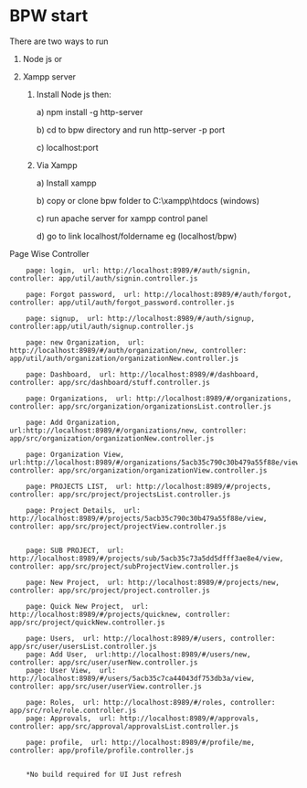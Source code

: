 # BPW start

There are two ways to run
1) Node js
	or
2) Xampp server



	1) Install Node js then: 
	
		a) npm install -g http-server 

		b) cd to bpw directory and run http-server -p port

		c) localhost:port


	2) Via Xampp	

		a)  Install xampp 

		b)  copy or clone bpw  folder to C:\xampp\htdocs (windows)

		c) run apache server for xampp control panel

		d) go to link localhost/foldername eg (localhost/bpw)


Page Wise Controller


		page: login,  url: http://localhost:8989/#/auth/signin, controller: app/util/auth/signin.controller.js

		page: Forgot password,  url: http://localhost:8989/#/auth/forgot, controller: app/util/auth/forgot_password.controller.js

		page: signup,  url: http://localhost:8989/#/auth/signup, controller:app/util/auth/signup.controller.js

		page: new Organization,  url: http://localhost:8989/#/auth/organization/new, controller: app/util/auth/organization/organizationNew.controller.js

		page: Dashboard,  url: http://localhost:8989/#/dashboard, controller: app/src/dashboard/stuff.controller.js

		page: Organizations,  url: http://localhost:8989/#/organizations, controller: app/src/organization/organizationsList.controller.js

		page: Add Organization,  url:http://localhost:8989/#/organizations/new, controller: app/src/organization/organizationNew.controller.js

		page: Organization View,  url:http://localhost:8989/#/organizations/5acb35c790c30b479a55f88e/view, controller: app/src/organization/organizationView.controller.js

		page: PROJECTS LIST,  url: http://localhost:8989/#/projects, controller: app/src/project/projectsList.controller.js

		page: Project Details,  url: http://localhost:8989/#/projects/5acb35c790c30b479a55f88e/view, controller: app/src/project/projectView.controller.js


		page: SUB PROJECT,  url: http://localhost:8989/#/projects/sub/5acb35c73a5dd5dfff3ae8e4/view, controller: app/src/project/subProjectView.controller.js

		page: New Project,  url: http://localhost:8989/#/projects/new, controller: app/src/project/project.controller.js    

		page: Quick New Project,  url: http://localhost:8989/#/projects/quicknew, controller: app/src/project/quickNew.controller.js

		page: Users,  url: http://localhost:8989/#/users, controller: app/src/user/usersList.controller.js
		page: Add User,  url:http://localhost:8989/#/users/new, controller: app/src/user/userNew.controller.js
		page: User View,  url: http://localhost:8989/#/users/5acb35c7ca44043df753db3a/view, controller: app/src/user/userView.controller.js

		page: Roles,  url: http://localhost:8989/#/roles, controller: app/src/role/role.controller.js
		page: Approvals,  url: http://localhost:8989/#/approvals, controller: app/src/approval/approvalsList.controller.js

		page: profile,  url: http://localhost:8989/#/profile/me, controller: app/profile/profile.controller.js


		*No build required for UI Just refresh
